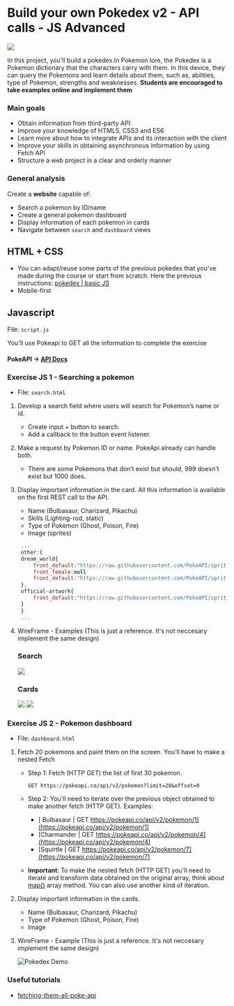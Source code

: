 # Build your own Pokedex v2 - API calls - JS Advanced

![](media/Pokemon.jpg)


In this project, you'll build a pokedex.In Pokemon lore, the Pokedex is a Pokemon dictionary that the characters carry with them. In this device, they can query the Pokemons and learn details about them, such as, abilities, type of Pokemon, strengths and weaknesses. **Students are encouraged to take examples online and implement them**

### Main goals
- Obtain information from third-party API
- Improve your knowledge of HTML5, CSS3 and ES6
- Learn more about how to integrate APIs and its interaction with the client
- Improve your skills in obtaining asynchronous information by using Fetch API
- Structure a web project in a clear and orderly manner

### General analysis
Create a **website** capable of:
- Search a pokemon by ID/name
- Create a general pokemon dashboard
- Display information of each pokemon in cards
- Navigate between `search` and `dashboard` views

## HTML + CSS
- You can adapt/reuse some parts of the previous pokedex that you've made during the course or start from scratch. Here the previous instructions: [pokedex | basic JS](https://refugeescode-materials.netlify.app/pokedex/assignment)
- Mobile-first

## Javascript

File: `script.js`

You'll use Pokeapi to GET all the information to complete the exercise
#### PokeAPI -> [API Docs](https://pokeapi.co/docs/v2)

### Exercise JS 1 - Searching a pokemon
- File: `search.html`
1. Develop a search field where users will search for Pokemon’s name or id.
   - Create input + button to search. 
   - Add a callback to the button event listener.
2. Make a request by Pokemon ID or name. PokeApi already can handle both.
   - There are some Pokemons that don’t exist but should, 999 doesn’t exist but 1000 does.
3. Display important information in the card. All this information is available on the first REST call to the API.
   - Name (Bulbasaur, Charizard, Pikachu)
   - Skills (Lighting-rod, static)
   - Type of Pokemon (Ghost, Poison, Fire)
   - Image (sprites)

   ```js
    ...
    other:{
    dream_world{
        front_default:"https://raw.githubusercontent.com/PokeAPI/sprites/master/sprites/pokemon/other/dream-world/132.svg"
        front_female:null
        front_default:"https://raw.githubusercontent.com/PokeAPI/sprites/master/sprites/pokemon/other/official-artwork/132.png"
    },
    official-artwork{
        front_default:"https://raw.githubusercontent.com/PokeAPI/sprites/master/sprites/pokemon/other/official-artwork/132.png"
    }
    }
    ...
   ```
   
4. WireFrame - Examples
(This is just a reference. It's not neccesary implement the same design)

    ### Search

    ![](media/pokedex%20search.png)

    ### Cards

    ![](media/pokedex%20card.png)
    ![](media/pokedex%20card%202.png)


### Exercise JS 2 - Pokemon dashboard
- File: `dashboard.html`
1. Fetch 20 pokemons and paint them on the screen. You'll have to make a nested Fetch 
    - Step 1: Fetch (HTTP GET) the list of first 30 pokemon.

        `GET https://pokeapi.co/api/v2/pokemon?limit=20&offset=0`
    
    - Step 2: You'll need to iterate over the previous object obtained to make another fetch (HTTP GET). Examples:
        - [ Bulbasaur | GET https://pokeapi.co/api/v2/pokemon/1](https://pokeapi.co/api/v2/pokemon/1)
        - [Charmander | GET https://pokeapi.co/api/v2/pokemon/4](https://pokeapi.co/api/v2/pokemon/4)
        - [Squirtle | GET https://pokeapi.co/api/v2/pokemon/7](https://pokeapi.co/api/v2/pokemon/7)
    - **Important**: To make the nested fetch (HTTP GET) you'll need to iterate and transform data obtained on the original array, think about [map()](https://developer.mozilla.org/en-US/docs/Web/JavaScript/Reference/Global_Objects/Array/map) array method. You can also use another kind of iteration.

2. Display important information in the cards.
   - Name (Bulbasaur, Charizard, Pikachu)
   - Type of Pokemon (Ghost, Poison, Fire)
   - Image

3. WireFrame - Example (This is just a reference. It's not neccesary implement the same design)

    ![Pokedex Demo](media/giphy.gif)

### Useful tutorials
- [fetching-them-all-poke-api](https://medium.com/@sergio13prez/fetching-them-all-poke-api-62ca580981a2)


